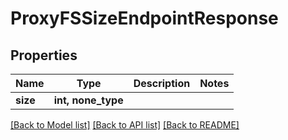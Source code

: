 # ProxyFSSizeEndpointResponse


## Properties
Name | Type | Description | Notes
------------ | ------------- | ------------- | -------------
**size** | **int, none_type** |  | 

[[Back to Model list]](../#documentation-for-models) [[Back to API list]](../#documentation-for-api-endpoints) [[Back to README]](../)


